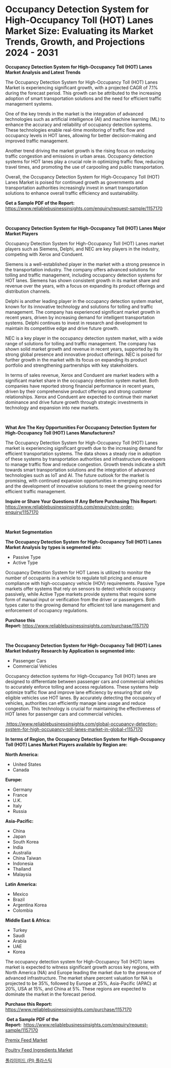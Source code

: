 <p><h1>Occupancy Detection System for High-Occupancy Toll (HOT) Lanes Market Size: Evaluating its Market Trends, Growth, and Projections 2024 - 2031</h1></p><p><strong>Occupancy Detection System for High-Occupancy Toll (HOT) Lanes Market Analysis and Latest Trends</strong></p>
<p><p>The Occupancy Detection System for High-Occupancy Toll (HOT) Lanes Market is experiencing significant growth, with a projected CAGR of 7.1% during the forecast period. This growth can be attributed to the increasing adoption of smart transportation solutions and the need for efficient traffic management systems. </p><p>One of the key trends in the market is the integration of advanced technologies such as artificial intelligence (AI) and machine learning (ML) to enhance the accuracy and reliability of occupancy detection systems. These technologies enable real-time monitoring of traffic flow and occupancy levels in HOT lanes, allowing for better decision-making and improved traffic management.</p><p>Another trend driving the market growth is the rising focus on reducing traffic congestion and emissions in urban areas. Occupancy detection systems for HOT lanes play a crucial role in optimizing traffic flow, reducing travel times, and promoting the use of carpooling and public transportation.</p><p>Overall, the Occupancy Detection System for High-Occupancy Toll (HOT) Lanes Market is poised for continued growth as governments and transportation authorities increasingly invest in smart transportation solutions to enhance overall traffic efficiency and sustainability.</p></p>
<p><strong>Get a Sample PDF of the Report:&nbsp;</strong> <a href="https://www.reliablebusinessinsights.com/enquiry/request-sample/1157170">https://www.reliablebusinessinsights.com/enquiry/request-sample/1157170</a></p>
<p>&nbsp;</p>
<p><strong>Occupancy Detection System for High-Occupancy Toll (HOT) Lanes Major Market Players</strong></p>
<p><p>Occupancy Detection System for High-Occupancy Toll (HOT) Lanes market players such as Siemens, Delphi, and NEC are key players in the industry, competing with Xerox and Conduent.</p><p>Siemens is a well-established player in the market with a strong presence in the transportation industry. The company offers advanced solutions for tolling and traffic management, including occupancy detection systems for HOT lanes. Siemens has shown consistent growth in its market share and revenue over the years, with a focus on expanding its product offerings and distribution channels.</p><p>Delphi is another leading player in the occupancy detection system market, known for its innovative technology and solutions for tolling and traffic management. The company has experienced significant market growth in recent years, driven by increasing demand for intelligent transportation systems. Delphi continues to invest in research and development to maintain its competitive edge and drive future growth.</p><p>NEC is a key player in the occupancy detection system market, with a wide range of solutions for tolling and traffic management. The company has shown solid market growth and revenue in recent years, supported by its strong global presence and innovative product offerings. NEC is poised for further growth in the market with its focus on expanding its product portfolio and strengthening partnerships with key stakeholders.</p><p>In terms of sales revenue, Xerox and Conduent are market leaders with a significant market share in the occupancy detection system market. Both companies have reported strong financial performance in recent years, driven by their comprehensive product offerings and strong customer relationships. Xerox and Conduent are expected to continue their market dominance and drive future growth through strategic investments in technology and expansion into new markets.</p></p>
<p>&nbsp;</p>
<p><strong>What Are The Key Opportunities For Occupancy Detection System for High-Occupancy Toll (HOT) Lanes Manufacturers?</strong></p>
<p><p>The Occupancy Detection System for High-Occupancy Toll (HOT) Lanes market is experiencing significant growth due to the increasing demand for efficient transportation systems. The data shows a steady rise in adoption of these systems by transportation authorities and infrastructure developers to manage traffic flow and reduce congestion. Growth trends indicate a shift towards smart transportation solutions and the integration of advanced technologies such as IoT and AI. The future outlook for the market is promising, with continued expansion opportunities in emerging economies and the development of innovative solutions to meet the growing need for efficient traffic management.</p></p>
<p><strong>Inquire or Share Your Questions If Any Before Purchasing This Report:</strong> <a href="https://www.reliablebusinessinsights.com/enquiry/pre-order-enquiry/1157170">https://www.reliablebusinessinsights.com/enquiry/pre-order-enquiry/1157170</a></p>
<p>&nbsp;</p>
<p><strong>Market Segmentation</strong></p>
<p><strong>The Occupancy Detection System for High-Occupancy Toll (HOT) Lanes Market Analysis by types is segmented into:</strong></p>
<p><ul><li>Passive Type</li><li>Active Type</li></ul></p>
<p><p>Occupancy Detection System for HOT Lanes is utilized to monitor the number of occupants in a vehicle to regulate toll pricing and ensure compliance with high-occupancy vehicle (HOV) requirements. Passive Type markets offer systems that rely on sensors to detect vehicle occupancy passively, while Active Type markets provide systems that require some form of manual input or verification from the driver or passengers. Both types cater to the growing demand for efficient toll lane management and enforcement of occupancy regulations.</p></p>
<p><strong>Purchase this Report:&nbsp;</strong><a href="https://www.reliablebusinessinsights.com/purchase/1157170">https://www.reliablebusinessinsights.com/purchase/1157170</a></p>
<p>&nbsp;</p>
<p><strong>The Occupancy Detection System for High-Occupancy Toll (HOT) Lanes Market Industry Research by Application is segmented into:</strong></p>
<p><ul><li>Passenger Cars</li><li>Commercial Vehicles</li></ul></p>
<p><p>Occupancy detection systems for High-Occupancy Toll (HOT) lanes are designed to differentiate between passenger cars and commercial vehicles to accurately enforce tolling and access regulations. These systems help optimize traffic flow and improve lane efficiency by ensuring that only eligible vehicles use HOT lanes. By accurately detecting the occupancy of vehicles, authorities can efficiently manage lane usage and reduce congestion. This technology is crucial for maintaining the effectiveness of HOT lanes for passenger cars and commercial vehicles.</p></p>
<p><a href="https://www.reliablebusinessinsights.com/global-occupancy-detection-system-for-high-occupancy-toll-lanes-market-in-global-r1157170">&nbsp;https://www.reliablebusinessinsights.com/global-occupancy-detection-system-for-high-occupancy-toll-lanes-market-in-global-r1157170</a></p>
<p><strong>In terms of Region, the Occupancy Detection System for High-Occupancy Toll (HOT) Lanes Market Players available by Region are:</strong></p>
<p>
    <p> <strong> North America: </strong>
        <ul>
            <li>United States</li>
            <li>Canada</li>
        </ul>
        </p> 
    <p> <strong> Europe: </strong>
        <ul>
            <li>Germany</li>
            <li>France</li>
            <li>U.K.</li>
            <li>Italy</li>
            <li>Russia</li>
        </ul>
        </p> 
    <p> <strong> Asia-Pacific: </strong>
        <ul>
            <li>China</li>
            <li>Japan</li>
            <li>South Korea</li>
            <li>India</li>
            <li>Australia</li>
            <li>China Taiwan</li>
            <li>Indonesia</li>
            <li>Thailand</li>
            <li>Malaysia</li>
        </ul>
        </p> 
    <p> <strong> Latin America: </strong>
        <ul>
            <li>Mexico</li>
            <li>Brazil</li>
            <li>Argentina Korea</li>
            <li>Colombia</li>
        </ul>
        </p> 
    <p> <strong> Middle East & Africa: </strong>
        <ul>
            <li>Turkey</li>
            <li>Saudi</li>
            <li>Arabia</li>
            <li>UAE</li>
            <li>Korea</li>
        </ul>
    </p>
    </p>
<p><p>The occupancy detection system for High-Occupancy Toll (HOT) lanes market is expected to witness significant growth across key regions, with North America (NA) and Europe leading the market due to the presence of advanced infrastructure. The market share percent valuation for NA is projected to be 35%, followed by Europe at 25%, Asia-Pacific (APAC) at 20%, USA at 15%, and China at 5%. These regions are expected to dominate the market in the forecast period.</p></p>
<p><strong>Purchase this Report: </strong><a href="https://www.reliablebusinessinsights.com/purchase/1157170">https://www.reliablebusinessinsights.com/purchase/1157170</a></p>
<p>&nbsp;<strong>Get a Sample PDF of the Report:&nbsp;&nbsp;</strong><a href="https://www.reliablebusinessinsights.com/enquiry/request-sample/1157170">https://www.reliablebusinessinsights.com/enquiry/request-sample/1157170</a></p>
<p><strong></strong></p>
<p><p><a href="https://github.com/setiawananhar13/Market-Research-Report-List-1/blob/main/premix-feed-market.md">Premix Feed Market</a></p><p><a href="https://github.com/castoriffic/Market-Research-Report-List-5/blob/main/poultry-feed-ingredients-market.md">Poultry Feed Ingredients Market</a></p><p><a href="https://github.com/PhilToryphy7876567/Market-Research-Report-List-2/blob/main/5321362114383.md">폴리이미드 (PI) 플라스틱</a></p></p>